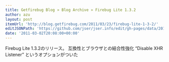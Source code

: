 ```yaml
---
title: Getfirebug Blog » Blog Archive » Firebug Lite 1.3.2
author: azu
layout: post
itemUrl: 'http://blog.getfirebug.com/2011/03/23/firebug-lite-1-3-2/'
editJSONPath: 'https://github.com/jser/jser.info/edit/gh-pages/data/2011/03/index.json'
date: '2011-03-02T20:08:00+00:00'
---
```

Firebug Lite 1.3.2のリリース。
互換性とブラウザとの結合性強化
“Disable XHR Listener” というオプションがついた
